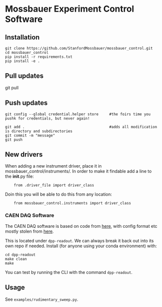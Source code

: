 # Mossbauer Experiment Control Software

## Installation
```
git clone https://github.com/StanfordMossbauer/mossbauer_control.git
cd mossbauer_control
pip install -r requirements.txt
pip install -e .
```

## Pull updates

git pull

## Push updates

```
git config --global credential.helper store     #the foirs time you pushk for credentials, but never again!

git add .                                       #adds all modification is directory and subdirectories
git commit -m "message"
git push
```


## New drivers

When adding a new instrument driver, place it in mossbauer_control/instruments/.
In order to make it findable add a line to the __init__.py file:
```
    from .driver_file import driver_class
```
Doin this you will be able to do this from any location:
```
    from mossbauer_control.instruments import driver_class
```
### CAEN DAQ Software

The CAEN DAQ software is based on code from [here](https://github.com/cjpl/caen-suite/tree/master/CAENDigitizer/samples/ReadoutTest_DPP_PHA_x724), with config format etc mostly stolen from [here](https://github.com/cjpl/caen-suite/blob/master/WaveDump/src/WDconfig.c).

This is located under `dpp-readout`. We can always break it back out into its own repo if needed. Install (for anyone using your conda environment) with:

```
cd dpp-readout
make clean
make
```

You can test by running the CLI with the command `dpp-readout`.

## Usage
See `examples/rudimentary_sweep.py`.
